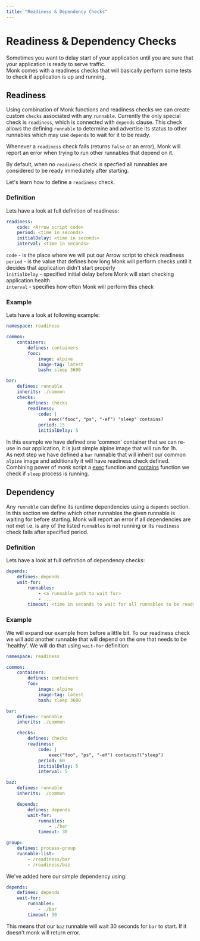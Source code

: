 ```yaml
---
title: "Readiness & Dependency Checks"
---
```


# Readiness & Dependency Checks

Sometimes you want to delay start of your application until you are sure that your application is ready to serve traffic.  
Monk comes with a readiness checks that will basically perform some tests to check if application is up and running.

## Readiness

Using combination of Monk functions and readiness checks we can create custom `checks` associated with any `runnable`. Currently the only special check is `readiness`, which is connected with `depends` clause. This check allows the defining `runnable` to determine and advertise its status to other runnables which may use `depends` to wait for it to be ready.

Whenever a `readiness` check fails (returns `false` or an error), Monk will report an error when trying to run other runnables that depend on it.

By default, when no `readiness` check is specfied all runnables are considered to be ready immediately after starting.

Let's learn how to define a `readiness` check.

### Definition

Lets have a look at full definition of readiness:

```yaml
readiness:
    code: <Arrow script code>
    period: <time in seconds>
    initialDelay: <time in seconds>
    interval: <time in seconds>
```

`code` - is the place where we will put our Arrow script to check readiness  
`period` - is the value that defines how long Monk will perform checks until it decides that application didn't start properly  
`initialDelay` - specified initial delay before Monk will start checking application health  
`interval` - specifies how often Monk will perform this check

### Example

Lets have a look at following example:

```yaml
namespace: readiness

common:
    containers:
        defines: containers
        fooc:
            image: alpine
            image-tag: latest
            bash: sleep 3600

bar:
    defines: runnable
    inherits: ./common
    checks:
        defines: checks
        readiness:
            code: |
                exec("fooc", "ps", "-ef") "sleep" contains?
            period: 15
            initialDelay: 5
```

In this example we have defined one 'common' container that we can re-use in our application, it is just simple alpine image that will run for 1h.  
As next step we have defined a `bar` runnable that will inherit our common `alpine` image and additionally it will have readiness check defined.  
Combining power of monk script a [exec](monkscript/scripting/operators/containers#exec) function and [contains](monkscript/scripting/operators/boolean#contains-has) function we check if `sleep` process is running.

## Dependency

Any `runnable` can define its runtime dependencies using a `depends` section. In this section we define which other runnables the given runnable is waiting for before starting. Monk will report an error if all dependencies are not met i.e. is any of the listed `runnables` is not running or its `readiness` check fails after specified period.

### Definition

Lets have a look at full definition of dependency checks:

```yaml
depends:
    defines: depends
    wait-for:
        runnables:
            - <a runnable path to wait for>
            - ...
        timeout: <time in seconds to wait for all runnables to be ready>
```

### Example

We will expand our example from before a little bit. To our readiness check we will add another runnable that will depend on the one that needs to be 'healthy'. We will do that using `wait-for` definition:

```yaml
namespace: readiness

common:
    containers:
        defines: containers
        foo:
            image: alpine
            image-tag: latest
            bash: sleep 3600

bar:
    defines: runnable
    inherits: ./common

    checks:
        defines: checks
        readiness:
            code: |
                exec("foo", "ps", "-ef") contains?("sleep")
            period: 60
            initialDelay: 5
            interval: 5

baz:
    defines: runnable
    inherits: ./common

    depends:
        defines: depends
        wait-for:
            runnables:
                - ./bar
            timeout: 30

group:
    defines: process-group
    runnable-list:
        - /readiness/bar
        - /readiness/baz
```

We've added here our simple dependency using:

```yaml
depends:
    defines: depends
    wait-for:
        runnables:
            - ./bar
        timeout: 30
```

This means that our `baz` runnable will wait 30 seconds for `bar` to start. If it doesn't monk will return error.
